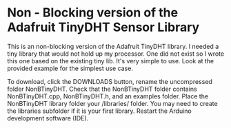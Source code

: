 # Non - Blocking version of the Adafruit TinyDHT Sensor Library

This is an non-blocking version of the Adafruit TinyDHT library. I needed a tiny library that would not hold up my processor. One did not exist so I wrote this one based on the existing tiny lib. It's very simple to use. Look at the provided example for the simplest use case. 

To download, click the DOWNLOADS button, rename the uncompressed folder NonBTinyDHT. Check that the NonBTinyDHT folder contains NonBTinyDHT.cpp, NonBTinyDHT.h, and an examples folder. Place the NonBTinyDHT library folder your <arduinosketchfolder>/libraries/ folder. You may need to create the libraries subfolder if it is your first library. Restart the Arduino development software (IDE).
